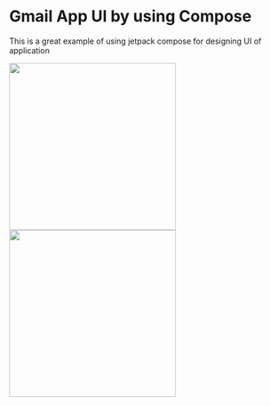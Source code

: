 # Gmail App UI by using Compose

This is a great example of using jetpack compose for designing UI of application


<p float="center">
  <img src="/images/app01.jpg" width="300" />
  <img src="/images/app02.jpg" width="300" /> 
</p>
